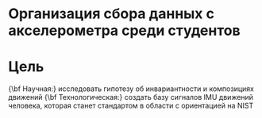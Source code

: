 # Организация сбора данных с акселерометра среди студентов

# Цель
{\bf Научная:} исследовать гипотезу об инвариантности и композициях движений 
{\bf Технологическая:} создать базу сигналов IMU движений человека, которая станет стандартом в области с ориентацией на NIST
